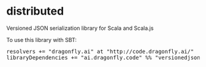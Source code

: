 # distributed
Versioned JSON serialization library for Scala and Scala.js

To use this library with SBT:
<pre>
resolvers += "dragonfly.ai" at "http://code.dragonfly.ai/"
libraryDependencies += "ai.dragonfly.code" %% "versionedjsonforscalajs" % "0.1"
</pre><br />
